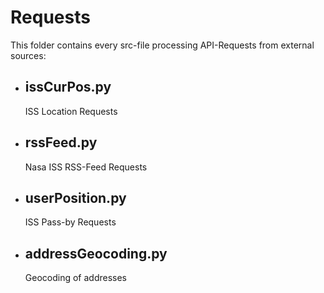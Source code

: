 # Requests
This folder contains every src-file processing API-Requests from external sources:

* ## issCurPos.py
    ISS Location Requests
* ## rssFeed.py
    Nasa ISS RSS-Feed Requests
* ## userPosition.py
    ISS Pass-by Requests
* ## addressGeocoding.py
    Geocoding of addresses 
